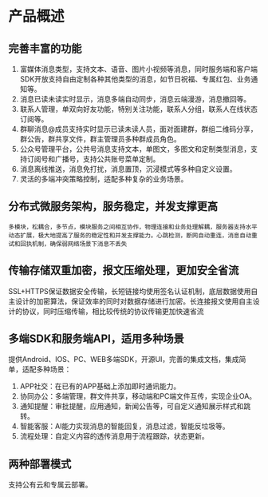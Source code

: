 # 产品概述
## 完善丰富的功能
1. 富媒体消息类型，支持文本、语音、图片小视频等消息，同时服务端和客户端SDK开放支持自由定制各种其他类型的消息，如节日祝福、专属红包、业务通知等。
2. 消息已读未读实时显示，消息多端自动同步，消息云端漫游，消息撤回等。
3. 联系人管理，单双向好友功能，特别关注功能，联系人分组，联系人在线状态订阅等。
4. 群聊消息@成员支持实时显示已读未读人员，面对面建群，群组二维码分享，群公告，群共享文件，群主管理员多种群成员角色。
5. 公众号管理平台，公共号消息支持文本，单图文，多图文和定制类型消息，支持订阅号和广播号，支持公共账号菜单定制。
6. 消息离线推送，消息免打扰，消息置顶，沉浸模式等多种自定义设置。
7. 灵活的多端冲突策略控制，适配多种复杂的业务场景。
## 分布式微服务架构，服务稳定，并发支撑更高
    多模块，松耦合，多节点，模块服务之间相互协作，物理连接和业务处理解耦，服务器支持水平动态扩展，极大地提高了服务的稳定性和并发支撑能力。心跳检测，断网自动重连，消息自动重试和回执机制，确保弱网络场景下消息不丢失
## 传输存储双重加密，报文压缩处理，更加安全省流
   SSL+HTTPS保证数据安全传输，长短链接均使用签名认证机制，底层数据使用自主设计的加密算法，保证效率的同时对数据存储进行加密。长连接报文使用自主设计的协议，同时压缩传输，相比较传统的协议传输更加快速省流
## 多端SDK和服务端API，适用多种场景
   提供Android、IOS、PC、WEB多端SDK，开源UI，完善的集成文档，集成简单，适配多种场景：
1. APP社交：在已有的APP基础上添加即时通讯能力。
2. 协同办公：多端管理，群文件共享，移动端和PC端文件互传，实现企业OA。
3. 通知提醒：审批提醒，应用通知，新闻公告等，可自定义通知展示样式和跳转。
4. 智能客服：AI能力实现消息的智能回复，消息过滤，智能反垃圾等。
5. 流程处理：自定义内容的透传消息用于流程跟踪，状态更新。
## 两种部署模式
   支持公有云和专属云部署。